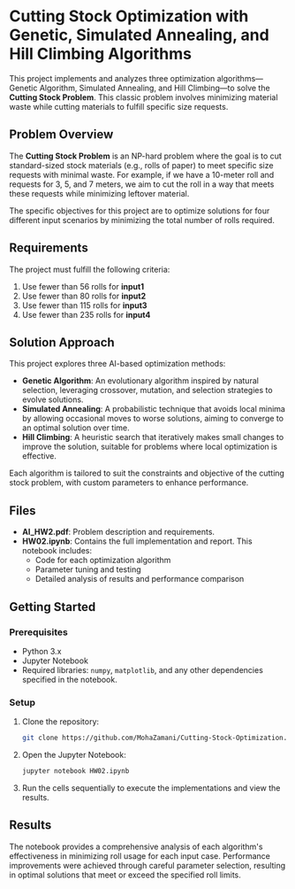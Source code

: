 # Cutting Stock Optimization with Genetic, Simulated Annealing, and Hill Climbing Algorithms

This project implements and analyzes three optimization algorithms—Genetic Algorithm, Simulated Annealing, and Hill Climbing—to solve the **Cutting Stock Problem**. This classic problem involves minimizing material waste while cutting materials to fulfill specific size requests.

## Problem Overview

The **Cutting Stock Problem** is an NP-hard problem where the goal is to cut standard-sized stock materials (e.g., rolls of paper) to meet specific size requests with minimal waste. For example, if we have a 10-meter roll and requests for 3, 5, and 7 meters, we aim to cut the roll in a way that meets these requests while minimizing leftover material.

The specific objectives for this project are to optimize solutions for four different input scenarios by minimizing the total number of rolls required.

## Requirements

The project must fulfill the following criteria:

1. Use fewer than 56 rolls for **input1**
2. Use fewer than 80 rolls for **input2**
3. Use fewer than 115 rolls for **input3**
4. Use fewer than 235 rolls for **input4**

## Solution Approach

This project explores three AI-based optimization methods:

- **Genetic Algorithm**: An evolutionary algorithm inspired by natural selection, leveraging crossover, mutation, and selection strategies to evolve solutions.
- **Simulated Annealing**: A probabilistic technique that avoids local minima by allowing occasional moves to worse solutions, aiming to converge to an optimal solution over time.
- **Hill Climbing**: A heuristic search that iteratively makes small changes to improve the solution, suitable for problems where local optimization is effective.

Each algorithm is tailored to suit the constraints and objective of the cutting stock problem, with custom parameters to enhance performance.

## Files

- **AI_HW2.pdf**: Problem description and requirements.
- **HW02.ipynb**: Contains the full implementation and report. This notebook includes:
  - Code for each optimization algorithm
  - Parameter tuning and testing
  - Detailed analysis of results and performance comparison

## Getting Started

### Prerequisites

- Python 3.x
- Jupyter Notebook
- Required libraries: `numpy`, `matplotlib`, and any other dependencies specified in the notebook.

### Setup

1. Clone the repository:
   ```bash
   git clone https://github.com/MohaZamani/Cutting-Stock-Optimization.git
   ```
2. Open the Jupyter Notebook:
   ```bash
   jupyter notebook HW02.ipynb
   ```
3. Run the cells sequentially to execute the implementations and view the results.

## Results

The notebook provides a comprehensive analysis of each algorithm's effectiveness in minimizing roll usage for each input case. Performance improvements were achieved through careful parameter selection, resulting in optimal solutions that meet or exceed the specified roll limits.
